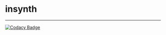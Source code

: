 # insynth

---

[![Codacy Badge](https://app.codacy.com/project/badge/Grade/069d3759b9e24a468bd4f47c0c3fd02f)](https://www.codacy.com/gh/mlxyz/insynth/dashboard?utm_source=github.com&amp;utm_medium=referral&amp;utm_content=mlxyz/insynth&amp;utm_campaign=Badge_Grade)
